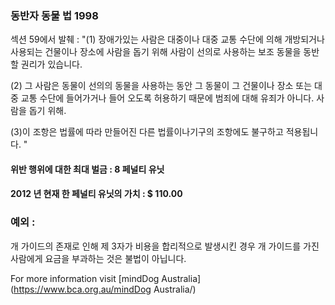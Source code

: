 ### 동반자 동물 법 1998

섹션 59에서 발췌 :
"(1) 장애가있는 사람은 대중이나 대중 교통 수단에 의해 개방되거나 사용되는 건물이나 장소에 사람을 돕기 위해 사람이 선의로 사용하는 보조 동물을 동반 할 권리가 있습니다.

(2) 그 사람은 동물이 선의의 동물을 사용하는 동안 그 동물이 그 건물이나 장소 또는 대중 교통 수단에 들어가거나 들어 오도록 허용하기 때문에 범죄에 대해 유죄가 아니다. 사람을 돕기 위해.

(3)이 조항은 법률에 따라 만들어진 다른 법률이나기구의 조항에도 불구하고 적용됩니다. "

#### 위반 행위에 대한 최대 벌금 : 8 페널티 유닛

#### 2012 년 현재 한 페널티 유닛의 가치 : $ 110.00

### 예외 :
개 가이드의 존재로 인해 제 3자가 비용을 합리적으로 발생시킨 경우 개 가이드를 가진 사람에게 요금을 부과하는 것은 불법이 아닙니다.

For more information visit [mindDog Australia](https://www.bca.org.au/mindDog Australia/)